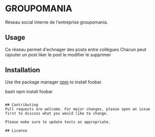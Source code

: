 # GROUPOMANIA

Réseau social interne de l'entreprise groupomania.


## Usage

Ce réseau permet d'echnager des posts entre collègues
Chacun peut rajouter un post liker le post le modifier le supprimer


## Installation

Use the package manager [npm](https://www.npmjs.com/) to install foobar.

bash
npm install foobar
```

## Contributing
Pull requests are welcome. For major changes, please open an issue first to discuss what you would like to change.

Please make sure to update tests as appropriate.

## License

